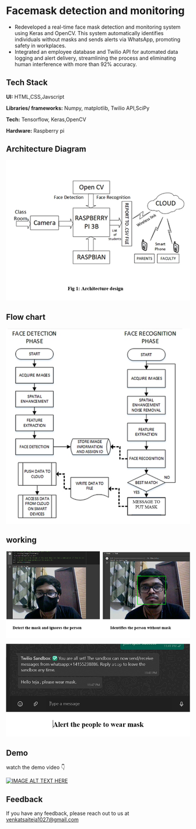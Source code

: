# Facemask detection and monitoring


- Redeveloped a real-time face mask detection and monitoring system using Keras and OpenCV. This system
automatically identifies individuals without masks and sends alerts via WhatsApp, promoting safety in workplaces.
- Integrated an employee database and Twilio API for automated data logging and alert delivery, streamlining the
process and eliminating human interference with more than 92% accuracy.




## Tech Stack

**UI:** HTML,CSS,Javscript

**Libraries/ frameworks:** Numpy,  matplotlib, Twilio API,SciPy

**Tech:** Tensorflow, Keras,OpenCV

**Hardware:** Raspberry pi

## Architecture Diagram

![App Screenshot](https://github.com/sai1027/Facemask-detection-and-monitoring/blob/main/img/Architecture%20Diagram%20.png?raw=true)


## Flow chart

![App Screenshot](https://github.com/sai1027/Facemask-detection-and-monitoring/blob/main/img/Architecture%20Diagram%20%20flow%20(1).png?raw=true)

## working
![App Screenshot](https://github.com/sai1027/Facemask-detection-and-monitoring/blob/main/img/working%20.png?raw=true)

![App Screenshot](https://github.com/sai1027/Facemask-detection-and-monitoring/blob/main/img/output%20.png?raw=true)

## Demo

watch the demo video 👇

[![IMAGE ALT TEXT HERE](https://img.youtube.com/vi/goydIRu8XJs/0.jpg)](https://www.youtube.com/watch?v=goydIRu8XJs)





## Feedback

If you have any feedback, please reach out to us at venkatsaiteja1027@gmail.com

